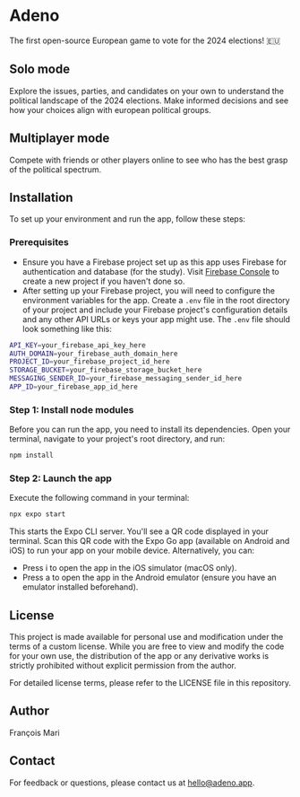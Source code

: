 # Adeno
The first open-source European game to vote for the 2024 elections! 🇪🇺

## Solo mode

Explore the issues, parties, and candidates on your own to understand the political landscape of the 2024 elections. Make informed decisions and see how your choices align with european political groups.

## Multiplayer mode

Compete with friends or other players online to see who has the best grasp of the political spectrum.

## Installation
To set up your environment and run the app, follow these steps:

### Prerequisites

- Ensure you have a Firebase project set up as this app uses Firebase for authentication and database (for the study). Visit [Firebase Console](https://console.firebase.google.com/) to create a new project if you haven't done so.
- After setting up your Firebase project, you will need to configure the environment variables for the app. Create a `.env` file in the root directory of your project and include your Firebase project's configuration details and any other API URLs or keys your app might use. The `.env` file should look something like this:

```bash
API_KEY=your_firebase_api_key_here
AUTH_DOMAIN=your_firebase_auth_domain_here
PROJECT_ID=your_firebase_project_id_here
STORAGE_BUCKET=your_firebase_storage_bucket_here
MESSAGING_SENDER_ID=your_firebase_messaging_sender_id_here
APP_ID=your_firebase_app_id_here
```

### Step 1: Install node modules

Before you can run the app, you need to install its dependencies. Open your terminal, navigate to your project's root directory, and run:

```bash
npm install
```

### Step 2: Launch the app
Execute the following command in your terminal:

```bash
npx expo start
```
This starts the Expo CLI server. You'll see a QR code displayed in your terminal. Scan this QR code with the Expo Go app (available on Android and iOS) to run your app on your mobile device. Alternatively, you can:

* Press i to open the app in the iOS simulator (macOS only).
* Press a to open the app in the Android emulator (ensure you have an emulator installed beforehand).

## License

This project is made available for personal use and modification under the terms of a custom license. While you are free to view and modify the code for your own use, the distribution of the app or any derivative works is strictly prohibited without explicit permission from the author.

For detailed license terms, please refer to the LICENSE file in this repository.

## Author

François Mari

## Contact

For feedback or questions, please contact us at hello@adeno.app.
